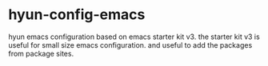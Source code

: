 hyun-config-emacs
=================

hyun emacs configuration based on emacs starter kit v3. the starter kit v3 is useful for small size emacs configuration. 
and useful to add the packages from package sites. 
